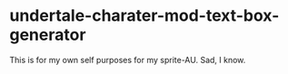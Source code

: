 # undertale-charater-mod-text-box-generator
This is for my own self purposes for my sprite-AU. Sad, I know.
